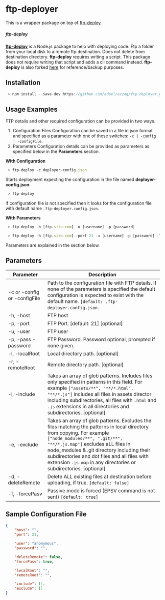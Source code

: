 # ftp-deployer
This is a wrapper package on top of [ftp-deploy](https://github.com/simonh1000/ftp-deploy).

##### ftp-deploy

**[ftp-deploy](https://github.com/simonh1000/ftp-deploy)** is a Node.js package to help with deploying code. Ftp a folder from your local disk to a remote ftp destination. Does not delete from destination directory.
**ftp-deploy** requires writing a script. This package does not require writing that script and adds a cli command instead.
**ftp-deploy** is also forked [here](https://github.com/adeelrazzaq/ftp-deploy) for reference/backup purposes.

## Installation

```js
 > npm install --save-dev https://github.com/adeelrazzaq/ftp-deployer.git
```

## Usage Examples
FTP details and other required configuration can be provided in two ways.
1. Configuration Files
Configuration can be saved in a file in json format and specified as a parameter with one of these switches: `-c | -config | -configFile`.
2. Parameters
Configuration details can be provided as parameters as specified below in the **Parameters** section.

**With Configuration**

```js
 > ftp-deploy -c deployer-config.json
```
Starts deployment expecting the configuration in the file named **deployer-config.json**.

```js
 > ftp-deploy
```
If configuration file is not specified then it looks for the configuration file with default name `.ftp-deployer.config.json`.



**With Parameters**
```js
 > ftp-deploy -h [ftp.site.com] -u [username] -p [password]
```

```js
 > ftp-deploy -h [ftp.site.com] -port 21 -u [username] -p [password] -l [local_dir] -r [remote_dir] -i '["assets/**", "**/*.html", "**/*.js"]' -e '["node_modules/**", ".git/**", "**/*.js.map"]'
```

Parameters are explained in the section below.


## Parameters

Parameter | Description
------------ | -------------
-c or -config or -configFile | Path to the configuration file with FTP details. If none of the parameters is specified the default configuration  is expected to exist with the default name. `[default: .ftp-deployer.config.json`.
-h, -host | FTP host
-p, -port | FTP Port. [default: 21]  [optional]
-u, -user | FTP user
-p, -pass -password | FTP Password. Password optional, prompted if none given.
-l, -localRoot | Local directory path. [optional]
-r, -remoteRoot | Remote directory path. [optional]
-i, -include | Takes an array of glob patterns. Includes files only specified in patterns in this field. For example `["assets/**", "**/*.html", "**/*.js"]` includes all files in assets director including subdirectories, all files with `.html` and `.js` extensions in all directories and subdirectories. [optional]
-e, -exclude | Takes an array of glob patterns. Excludes the files matching the patterns in local directory from copying. For example `["node_modules/**", ".git/**", "**/*.js.map"]` excludes aLL files in node_modules & .git directory including their subdirectories and dot files and all files with extension `.js.map` in any directories or subdirectories. [optional]
-d, -deleteRemote | Delete ALL existing files at destination before uploading, if true. `[default: false]`
-f, -forcePasv | Passive mode is forced (EPSV command is not sent) `[default: true]`


## Sample Configuration File

```json
{
    "host": "",
    "port": 21,

    "user": "anonymous",
    "password": "",

    "deleteRemote": false,
    "forcePasv": true,

    "localRoot": "",
    "remoteRoot": "",

    "include": [],
    "exclude": []
}
```
